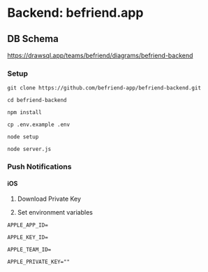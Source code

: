 # Backend: befriend.app

## DB Schema

https://drawsql.app/teams/befriend/diagrams/befriend-backend

### Setup

`git clone https://github.com/befriend-app/befriend-backend.git`

`cd befriend-backend`

`npm install`

`cp .env.example .env`

`node setup`

`node server.js`

### Push Notifications

#### iOS

1. Download Private Key
   
2. Set environment variables

`APPLE_APP_ID=`

`APPLE_KEY_ID=`

`APPLE_TEAM_ID=`

`APPLE_PRIVATE_KEY=""`


